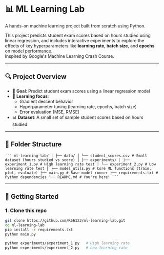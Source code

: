 # 📊 ML Learning Lab

A hands-on machine learning project built from scratch using Python.

This project predicts student exam scores based on hours studied using linear regression, and includes interactive experiments to explore the effects of key hyperparameters like **learning rate**, **batch size**, and **epochs** on model performance.  
Inspired by Google's Machine Learning Crash Course.

---

## 🔍 Project Overview

- 🎯 **Goal**: Predict student exam scores using a linear regression model
- 🧠 **Learning focus**:
  - Gradient descent behavior
  - Hyperparameter tuning (learning rate, epochs, batch size)
  - Error evaluation (MSE, RMSE)
- 📊 **Dataset**: A small set of sample student scores based on hours studied

---

## 📁 Folder Structure

<pre><code>``` ml-learning-lab/ │ ├── data/ │ └── student_scores.csv # Small dataset (hours studied vs score) │ ├── experiments/ │ ├── experiment_1.py # High learning rate test │ └── experiment_2.py # Low learning rate test │ ├── model_utils.py # Core ML functions (train, plot, evaluate) ├── main.py # Base model runner ├── requirements.txt # Python dependencies └── README.md # You're here! ```</code></pre>
---

## 🚀 Getting Started

### 1. Clone this repo
```bash
git clone https://github.com/R56123/ml-learning-lab.git
cd ml-learning-lab
pip install -r requirements.txt
python main.py

python experiments/experiment_1.py   # High learning rate
python experiments/experiment_2.py   # Low learning rate


